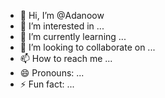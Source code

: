 - 👋 Hi, I’m @Adanoow
- 👀 I’m interested in ...
- 🌱 I’m currently learning ...
- 💞️ I’m looking to collaborate on ...
- 📫 How to reach me ...
- 😄 Pronouns: ...
- ⚡ Fun fact: ...

<!---
Adanoow/Adanoow is a ✨ special ✨ repository because its `README.md` (this file) appears on your GitHub profile.
You can click the Preview link to take a look at your changes.
--->
